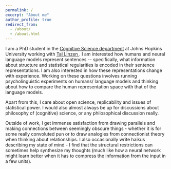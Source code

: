 ```yaml
---
permalink: /
excerpt: "About me"
author_profile: true
redirect_from: 
  - /about/
  - /about.html
---
```


I am a PhD student in the <a href= "https://cogsci.jhu.edu/" target = "_blank"> Cognitive Science department</a> at Johns Hopkins University working with <a href= "https://tallinzen.net/" target = "_blank">Tal Linzen </a>. I am interested how humans and neural language models represent sentences -- specifically, what information about structure and statistical regularities is encoded in their sentence representations. I am also interested in how these representations change with experience. Working on these questions involves running psycholinguistic experiments on humans/ language models and thinking about how to compare the human representation space with that of the language models. 

Apart from this, I care about open science, replicability and issues of statistical power. I would also almost always be up for discussions about philosophy of (cognitive) science, or any philosophical discussion really.

Outside of work, I get immense satisfaction from drawing parallels and making connections between seemingly obscure things - whether it is for some really convoluted pun or to draw analogies from connectionist theory when thinking about relationships. I also occasionally write haikus describing my state of mind - I find that the structural restrictions can sometimes help synthesize my thoughts (much like how a neural network might learn better when it has to compress the information from the input in a few units). 






